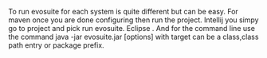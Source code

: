 To run evosuite for each system is quite different but can be easy. For maven once you are done configuring then run the project. Intellij you simpy go to project and pick run evosuite. Eclipse . And for the command line use the command java -jar evosuite.jar [options] with target can be a class,class path entry or package prefix.
